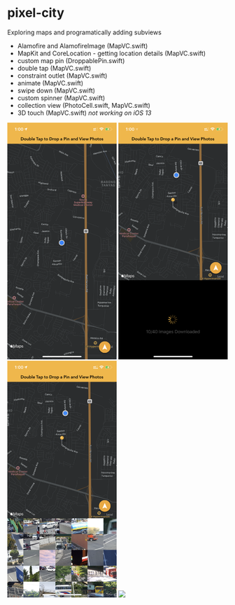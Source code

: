 # pixel-city
Exploring maps and programatically adding subviews

- Alamofire and AlamofireImage (MapVC.swift)
- MapKit and CoreLocation - getting location details (MapVC.swift)
- custom map pin (DroppablePin.swift)
- double tap (MapVC.swift)
- constraint outlet (MapVC.swift)
- animate (MapVC.swift)
- swipe down (MapVC.swift)
- custom spinner (MapVC.swift)
- collection view (PhotoCell.swift, MapVC.swift)
- 3D touch (MapVC.swift) *not working on iOS  13*

<img src="Screens/Home.png" width="250"> <img src="Screens/Loading.png" width="250"> <img src="Screens/Loaded.png" width="250"> <img src="Screens/Photo.png" width="250">
